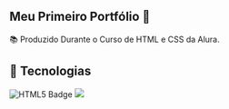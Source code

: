 ## Meu Primeiro Portfólio 💜
📚 Produzido Durante o Curso de HTML e CSS da Alura.

## 🚀 Tecnologias  
<img src="https://img.shields.io/badge/html-black?style=for-the-badge&logo=html5&color=black" alt="HTML5 Badge">  <img src="https://img.shields.io/badge/CSS-white?style=for-the-badge&logo=css3&color=darkgreen">  
